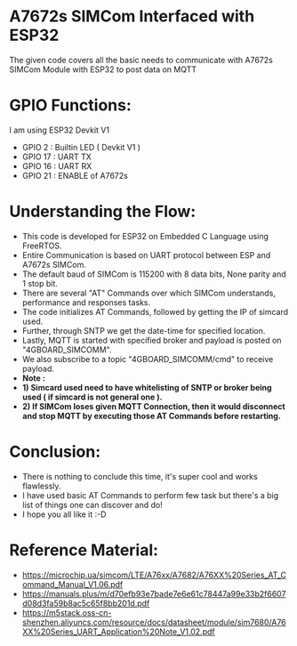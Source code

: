 # A7672s SIMCom Interfaced with ESP32
The given code covers all the basic needs to communicate with A7672s SIMCom Module with ESP32 to post data on MQTT

# GPIO Functions:
I am using ESP32 Devkit V1

* GPIO 2  : Builtin LED ( Devkit V1 )
* GPIO 17 : UART TX
* GPIO 16 : UART RX
* GPIO 21 : ENABLE of A7672s

# Understanding the Flow:
* This code is developed for ESP32 on Embedded C Language using FreeRTOS.
* Entire Communication is based on UART protocol between ESP and A7672s SIMCom.
* The default baud of SIMCom is 115200 with 8 data bits, None parity and 1 stop bit.
* There are several "AT" Commands over which SIMCom understands, performance and responses tasks.
* The code initializes AT Commands, followed by getting the IP of simcard used.
* Further, through SNTP we get the date-time for specified location.
* Lastly, MQTT is started with specified broker and payload is posted on "4GBOARD_SIMCOMM".
* We also subscribe to a topic "4GBOARD_SIMCOMM/cmd" to receive payload.
* **Note :**
* **1) Simcard used need to have whitelisting of SNTP or broker being used ( if simcard is not general one ).**
* **2) If SIMCom loses given MQTT Connection, then it would disconnect and stop MQTT by executing those AT Commands before restarting.**

# Conclusion:
* There is nothing to conclude this time, it's super cool and works flawlessly.
* I have used basic AT Commands to perform few task but there's a big list of things one can discover and do!
* I hope you all like it :-D
  
# Reference Material:
* https://microchip.ua/simcom/LTE/A76xx/A7682/A76XX%20Series_AT_Command_Manual_V1.06.pdf
* https://manuals.plus/m/d70efb93e7bade7e6e61c78447a99e33b2f6607d08d3fa59b8ac5c65f8bb201d.pdf
* https://m5stack.oss-cn-shenzhen.aliyuncs.com/resource/docs/datasheet/module/sim7680/A76XX%20Series_UART_Application%20Note_V1.02.pdf
